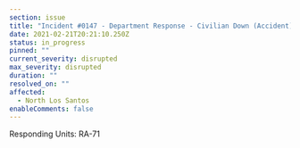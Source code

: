 ```yaml
---
section: issue
title: "Incident #0147 - Department Response - Civilian Down (Accident)"
date: 2021-02-21T20:21:10.250Z
status: in_progress
pinned: ""
current_severity: disrupted
max_severity: disrupted
duration: ""
resolved_on: ""
affected:
  - North Los Santos
enableComments: false
---
```

Responding Units: RA-71